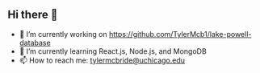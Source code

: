 ## Hi there 👋

- 🔭 I’m currently working on https://github.com/TylerMcb1/lake-powell-database
- 🌱 I’m currently learning React.js, Node.js, and MongoDB
- 📫 How to reach me: tylermcbride@uchicago.edu
